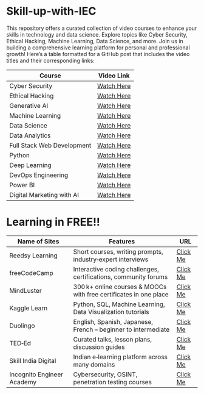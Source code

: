# Skill-up-with-IEC
This repository offers a curated collection of video courses to enhance your skills in technology and data science. Explore topics like Cyber Security, Ethical Hacking, Machine Learning, Data Science, and more. Join us in building a comprehensive learning platform for personal and professional growth!
Here’s a table formatted for a GitHub post that includes the video titles and their corresponding links:

| **Course**                          | **Video Link**                                                                                     |
|-------------------------------------|---------------------------------------------------------------------------------------------------|
| Cyber Security                      | [Watch Here](https://youtu.be/v3iUx2SNspY?si=_XGSzGe9-IamKeht)                                 |
| Ethical Hacking                     | [Watch Here](https://youtu.be/Rgvzt0D8bR4?si=4s1nykWGYD94O2ju)                                 |
| Generative AI                      | [Watch Here](https://youtu.be/mEsleV16qdo?si=54kDV1totKRvClqK)                                 |
| Machine Learning                    | [Watch Here](https://youtu.be/LvC68w9JS4Y?si=o7566Zra5x47P89b)                                 |
| Data Science                        | [Watch Here](https://youtu.be/gDZ6czwuQ18?si=9-0OszQgegTlo8Tf)                                 |
| Data Analytics                      | [Watch Here](https://youtu.be/VaSjiJMrq24?si=-NMgqpQQlD6xEKdp)                                 |
| Full Stack Web Development          | [Watch Here](https://youtu.be/HVjjoMvutj4?si=O4zgybDL9seh2wN7)                                 |
| Python                              | [Watch Here](https://youtu.be/UrsmFxEIp5k?si=BC_3p52jqrfDTNvd)                                 |
| Deep Learning                       | [Watch Here](https://youtu.be/G1P2IaBcXx8?si=d6X1zaj_bU6DwWZf)                                 |
| DevOps Engineering                  | [Watch Here](https://www.youtube.com/live/9J44HhOVArc?si=YrIglU3LZTUlKArk)                     |
| Power BI                            | [Watch Here](https://youtu.be/bQ-HTp-tx40?si=WIJt-tb_j2G4zcuF)                                 |
| Digital Marketing with AI           | [Watch Here](https://youtu.be/kunkYTKFNtI?si=qtiTbA8qmbM4DPYL)                                 |

# Learning in FREE!!
| Name of Sites               | Features                                                            | URL                                                                 |
|-----------------------------|---------------------------------------------------------------------|---------------------------------------------------------------------|
| Reedsy Learning             | Short courses, writing prompts, industry‑expert interviews          | [Click Me](https://reedsy.com/learning/courses)                     |
| freeCodeCamp                | Interactive coding challenges, certifications, community forums     | [Click Me](https://www.freecodecamp.org/)                           |
| MindLuster                  | 300 k+ online courses & MOOCs with free certificates in one place   | [Click Me](https://www.mindluster.com/)                             |
| Kaggle Learn                | Python, SQL, Machine Learning, Data Visualization tutorials         | [Click Me](https://www.kaggle.com/learn)                            |
| Duolingo                    | English, Spanish, Japanese, French – beginner to intermediate       | [Click Me](https://www.duolingo.com/)                               |
| TED‑Ed                      | Curated talks, lesson plans, discussion guides                      | [Click Me](https://ed.ted.com/)                                     |
| Skill India Digital         | Indian e‑learning platform across many domains                      | [Click Me](https://www.skillindiadigital.gov.in/home)               |
| Incognito Engineer Academy  | Cybersecurity, OSINT, penetration testing courses                  | [Click Me](https://github.com/IncognitoEngineer369)                |

